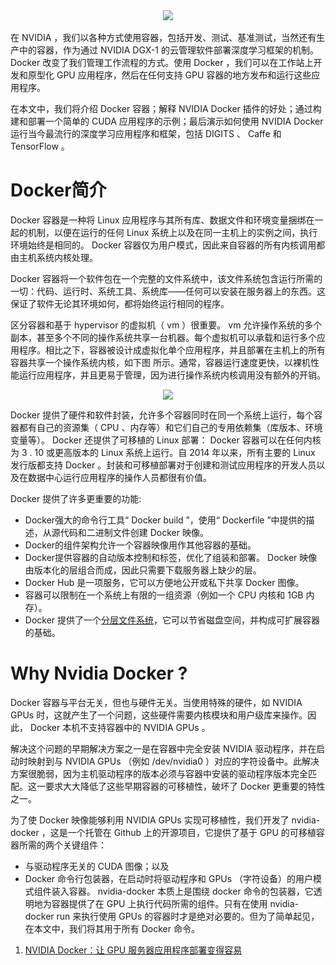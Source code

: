 <div align=center>
  <img src="https://github.com/iamstarlee/CXX-Tricks/assets/44799727/2c590a60-8d87-46ff-88f7-58569b9123d8">
</div>

<br>
在 NVIDIA ，我们以各种方式使用容器，包括开发、测试、基准测试，当然还有生产中的容器，作为通过 NVIDIA DGX-1 的云管理软件部署深度学习框架的机制。 Docker 改变了我们管理工作流程的方式。使用 Docker ，我们可以在工作站上开发和原型化 GPU 应用程序，然后在任何支持 GPU 容器的地方发布和运行这些应用程序。

在本文中，我们将介绍 Docker 容器；解释 NVIDIA Docker 插件的好处；通过构建和部署一个简单的 CUDA 应用程序的示例；最后演示如何使用 NVIDIA Docker 运行当今最流行的深度学习应用程序和框架，包括 DIGITS 、 Caffe 和 TensorFlow 。
<br/>
# Docker简介
Docker 容器是一种将 Linux 应用程序与其所有库、数据文件和环境变量捆绑在一起的机制，以便在运行的任何 Linux 系统上以及在同一主机上的实例之间，执行环境始终是相同的。 Docker 容器仅为用户模式，因此来自容器的所有内核调用都由主机系统内核处理。

Docker 容器将一个软件包在一个完整的文件系统中，该文件系统包含运行所需的一切：代码、运行时、系统工具、系统库——任何可以安装在服务器上的东西。这保证了软件无论其环境如何，都将始终运行相同的程序。

区分容器和基于 hypervisor 的虚拟机（ vm ）很重要。 vm 允许操作系统的多个副本，甚至多个不同的操作系统共享一台机器。每个虚拟机可以承载和运行多个应用程序。相比之下，容器被设计成虚拟化单个应用程序，并且部署在主机上的所有容器共享一个操作系统内核，如下图 所示。通常，容器运行速度更快，以裸机性能运行应用程序，并且更易于管理，因为进行操作系统内核调用没有额外的开销。

<div align=center>
  <img src = "https://github.com/iamstarlee/CXX-Tricks/assets/44799727/5d1ac5ef-8b9a-44cf-b14b-9aca7f7d6b9a">
</div>

Docker 提供了硬件和软件封装，允许多个容器同时在同一个系统上运行，每个容器都有自己的资源集（ CPU 、内存等）和它们自己的专用依赖集（库版本、环境变量等）。 Docker 还提供了可移植的 Linux 部署： Docker 容器可以在任何内核为 3 . 10 或更高版本的 Linux 系统上运行。自 2014 年以来，所有主要的 Linux 发行版都支持 Docker 。封装和可移植部署对于创建和测试应用程序的开发人员以及在数据中心运行应用程序的操作人员都很有价值。

Docker 提供了许多更重要的功能:
- Docker强大的命令行工具“ Docker build ”，使用“ Dockerfile ”中提供的描述，从源代码和二进制文件创建 Docker 映像。
- Docker的组件架构允许一个容器映像用作其他容器的基础。
- Docker提供容器的自动版本控制和标签，优化了组装和部署。 Docker 映像由版本化的层组合而成，因此只需要下载服务器上缺少的层。
- Docker Hub 是一项服务，它可以方便地公开或私下共享 Docker 图像。
- 容器可以限制在一个系统上有限的一组资源（例如一个 CPU 内核和 1GB 内存）。
- Docker 提供了一个[分层文件系统](https://docs.docker.com/storage/storagedriver/)，它可以节省磁盘空间，并构成可扩展容器的基础。

# Why Nvidia Docker ?
Docker 容器与平台无关，但也与硬件无关。当使用特殊的硬件，如 NVIDIA GPUs 时，这就产生了一个问题，这些硬件需要内核模块和用户级库来操作。因此， Docker 本机不支持容器中的 NVIDIA GPUs 。

解决这个问题的早期解决方案之一是在容器中完全安装 NVIDIA 驱动程序，并在启动时映射到与 NVIDIA GPUs （例如 /dev/nvidia0 ）对应的字符设备中。此解决方案很脆弱，因为主机驱动程序的版本必须与容器中安装的驱动程序版本完全匹配。这一要求大大降低了这些早期容器的可移植性，破坏了 Docker 更重要的特性之一。

为了使 Docker 映像能够利用 NVIDIA GPUs 实现可移植性，我们开发了 nvidia-docker ，这是一个托管在 Github 上的开源项目，它提供了基于 GPU 的可移植容器所需的两个关键组件：
- 与驱动程序无关的 CUDA 图像；以及
- Docker 命令行包装器，在启动时将驱动程序和 GPUs （字符设备）的用户模式组件装入容器。
nvidia-docker 本质上是围绕 docker 命令的包装器，它透明地为容器提供了在 GPU 上执行代码所需的组件。只有在使用 nvidia-docker run 来执行使用 GPUs 的容器时才是绝对必要的。但为了简单起见，在本文中，我们将其用于所有 Docker 命令。






1. [NVIDIA Docker：让 GPU 服务器应用程序部署变得容易](https://developer.nvidia.com/zh-cn/blog/nvidia-docker-gpu-server-application-deployment-made-easy/)

